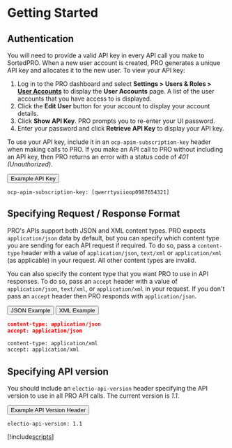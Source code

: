 # Getting Started

## Authentication

You will need to provide a valid API key in every API call you make to SortedPRO. When a new user account is created, PRO generates a unique API key and allocates it to the new user. To view your API key:

1. Log in to the PRO dashboard and select **Settings > Users & Roles > [User Accounts](https://www.electioapp.com/Company/UserAccounts)** to display the **User Accounts** page. A list of the user accounts that you have access to is displayed.
2. Click the **Edit User** button for your account to display your account details.
3. Click **Show API Key**. PRO prompts you to re-enter your UI password.
4. Enter your password and click **Retrieve API Key** to display your API key.

To use your API key, include it in an `ocp-apim-subscription-key` header when making calls to PRO. If you make an API call to PRO without including an API key, then PRO returns an error with a status code of _401 (Unauthorized)_.

<div class="tab">
    <button class="staticTabButton">Example API Key</button>
</div>
<div id="apikeyexample" class="staticTabContent">

   ```
   ocp-apim-subscription-key: [qwerrtyuiioop0987654321]
   ```

</div>   

## Specifying Request / Response Format

PRO's APIs support both JSON and XML content types. PRO expects `application/json` data by default, but you can specify which content type you are sending for each API request if required. To do so, pass a `content-type` header with a value of `application/json`, `text/xml` or `application/xml` (as applicable) in your request. All other content types are invalid.

You can also specify the content type that you want PRO to use in API responses. To do so, pass an `accept` header with a value of `application/json`, `text/xml`, or `application/xml` in your request. If you don't pass an `accept` header then PRO responds with `application/json`.

<div class="tab">
    <button class="requestTabLinks" onclick="openRequestTab(event, 'json')" id="defaultRequest">JSON Example</button>
    <button class="requestTabLinks" onclick="openRequestTab(event, 'xml')">XML Example</button>
</div>

<div id="json"  class="requestTabContent">

```json
content-type: application/json
accept: application/json
```

</div>

<div id="xml"  class="requestTabContent">

```xml
content-type: application/xml
accept: application/xml
```
</div>

## Specifying API version

You should include an `electio-api-version` header specifying the API version to use in all PRO API calls. The current version is _1.1_.

<div class="tab">
    <button class="staticTabButton">Example API Version Header</button>
</div>
<div id="apikeyexample" class="staticTabContent">

   ```
   electio-api-version: 1.1
   ```

</div>   

[!include[scripts](../includes/scripts.md)]